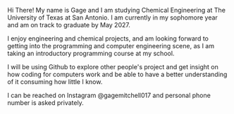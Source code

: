 Hi There! My name is Gage and I am studying Chemical Engineering at The University of Texas at San Antonio. I am currently in my sophomore year and am on track to graduate by May 2027.

I enjoy engineering and chemical projects, and am looking forward to getting into the programming and computer engineering scene, as I am taking an introductory programming course at my school.

I will be using Github to explore other people's project and get insight on how coding for computers work and be able to have a better understanding of it consuming how little I know.

I can be reached on Instagram @gagemitchell017 and personal phone number is asked privately.
